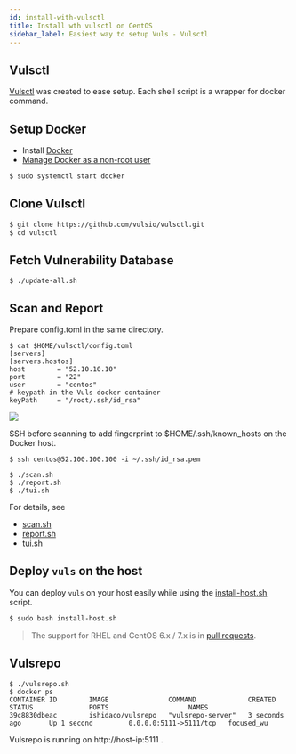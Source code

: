 ```yaml
---
id: install-with-vulsctl
title: Install wth vulsctl on CentOS
sidebar_label: Easiest way to setup Vuls - Vulsctl
---
```


## Vulsctl

[Vulsctl](https://github.com/vulsio/vulsctl) was created to ease setup. Each shell script is a wrapper for docker command.

## Setup Docker

- Install [Docker](https://docs.docker.com/install/linux/docker-ce/centos/)
- [Manage Docker as a non-root user](https://docs.docker.com/install/linux/linux-postinstall/)

```bash
$ sudo systemctl start docker
```

## Clone Vulsctl

```bash
$ git clone https://github.com/vulsio/vulsctl.git
$ cd vulsctl
```

## Fetch Vulnerability Database

```
$ ./update-all.sh
```

## Scan and Report

Prepare config.toml in the same directory.

```
$ cat $HOME/vulsctl/config.toml 
[servers]
[servers.hostos]
host        = "52.10.10.10"
port        = "22"
user        = "centos"
# keypath in the Vuls docker container
keyPath     = "/root/.ssh/id_rsa"
```

![](https://user-images.githubusercontent.com/534611/66093182-20535f00-e5ca-11e9-8060-8c9247abcefa.jpg)

SSH before scanning to add fingerprint to $HOME/.ssh/known_hosts on the Docker host.
```
$ ssh centos@52.100.100.100 -i ~/.ssh/id_rsa.pem
```

```
$ ./scan.sh 
$ ./report.sh
$ ./tui.sh
```

For details, see
- [scan.sh](https://github.com/vulsio/vulsctl/blob/master/scan.sh)
- [report.sh](https://github.com/vulsio/vulsctl/blob/master/report.sh)
- [tui.sh](https://github.com/vulsio/vulsctl/blob/master/tui.sh)

## Deploy `vuls` on the host

You can deploy `vuls` on your host easily while using the [install-host.sh](https://github.com/vulsio/vulsctl/blob/5efed5284bf97e9915563644d90411490bcf47ce/install-host.sh) script.

```bash
$ sudo bash install-host.sh
```

> The support for RHEL and CentOS 6.x / 7.x is in [pull requests](https://github.com/vulsio/vulsctl/pulls).

## Vulsrepo

```
$ ./vulsrepo.sh
$ docker ps
CONTAINER ID        IMAGE               COMMAND             CREATED             STATUS              PORTS                    NAMES
39c8830dbeac        ishidaco/vulsrepo   "vulsrepo-server"   3 seconds ago       Up 1 second         0.0.0.0:5111->5111/tcp   focused_wu
```

Vulsrepo is running on http://host-ip:5111 .

